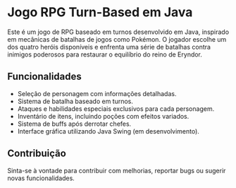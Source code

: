 # Jogo RPG Turn-Based em Java

Este é um jogo de RPG baseado em turnos desenvolvido em Java, inspirado em mecânicas de batalhas de jogos como Pokémon. O jogador escolhe um dos quatro heróis disponíveis e enfrenta uma série de batalhas contra inimigos poderosos para restaurar o equilíbrio do reino de Eryndor.

## Funcionalidades
- Seleção de personagem com informações detalhadas.
- Sistema de batalha baseado em turnos.
- Ataques e habilidades especiais exclusivos para cada personagem.
- Inventário de itens, incluindo poções com efeitos variados.
- Sistema de buffs após derrotar chefes.
- Interface gráfica utilizando Java Swing (em desenvolvimento).

## Contribuição
Sinta-se à vontade para contribuir com melhorias, reportar bugs ou sugerir novas funcionalidades.
